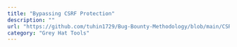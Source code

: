 ```yaml
---
title: "Bypassing CSRF Protection"
description: ""
url: "https://github.com/tuhin1729/Bug-Bounty-Methodology/blob/main/CSRF.md"
category: "Grey Hat Tools"
---
```

